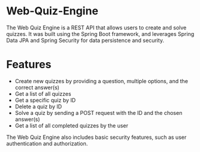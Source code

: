 # Web-Quiz-Engine

The Web Quiz Engine is a REST API that allows users to create and solve quizzes. It was built using the Spring Boot framework, and leverages Spring Data JPA and Spring Security for data persistence and security.

# Features

* Create new quizzes by providing a question, multiple options, and the correct answer(s)
* Get a list of all quizzes
* Get a specific quiz by ID
* Delete a quiz by ID
* Solve a quiz by sending a POST request with the ID and the chosen answer(s)
* Get a list of all completed quizzes by the user

The Web Quiz Engine also includes basic security features, such as user authentication and authorization.
